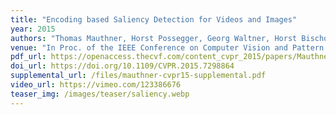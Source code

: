 ```yaml
---
title: "Encoding based Saliency Detection for Videos and Images"
year: 2015
authors: "Thomas Mauthner, Horst Possegger, Georg Waltner, Horst Bischof"
venue: "In Proc. of the IEEE Conference on Computer Vision and Pattern Recognition (CVPR)"
pdf_url: https://openaccess.thecvf.com/content_cvpr_2015/papers/Mauthner_Encoding_Based_Saliency_2015_CVPR_paper.pdf
doi_url: https://doi.org/10.1109/CVPR.2015.7298864
supplemental_url: /files/mauthner-cvpr15-supplemental.pdf
video_url: https://vimeo.com/123386676
teaser_img: /images/teaser/saliency.webp
---
```

